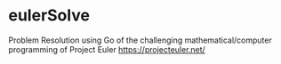 # eulerSolve
Problem Resolution using Go of the challenging mathematical/computer programming of Project Euler https://projecteuler.net/
